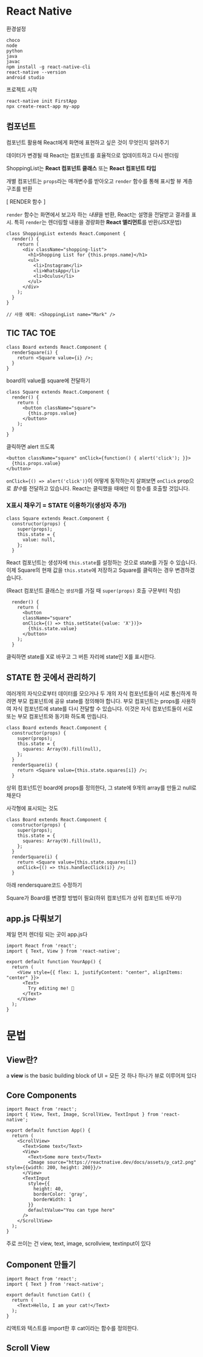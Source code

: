 # React Native

환경설정

```
choco
node
python
java
javac
npm install -g react-native-cli
react-native --version
android studio
```

프로젝트 시작

```
react-native init FirstApp
npx create-react-app my-app
```



## 컴포넌트

컴포넌트 활용해 React에게 화면에 표현하고 싶은 것이 무엇인지 알려주기

데이터가 변경될 때 React는 컴포넌트를 효율적으로 업데이트하고 다시 렌더링

ShoppingList는 **React 컴포넌트 클래스** 또는 **React 컴포넌트 타입**

개별 컴포넌트는 `props`라는 매개변수를 받아오고 `render` 함수를 통해 표시할 뷰 계층 구조를 반환

[ RENDER 함수 ]

`render` 함수는 화면에서 보고자 하는 *내용*을 반환, React는 설명을 전달받고 결과를 표시. 특히 `render`는 렌더링할 내용을 경량화한 **React 엘리먼트**를 반환(JSX문법)

```react
class ShoppingList extends React.Component {
  render() {
    return (
      <div className="shopping-list">
        <h1>Shopping List for {this.props.name}</h1>
        <ul>
          <li>Instagram</li>
          <li>WhatsApp</li>
          <li>Oculus</li>
        </ul>
      </div>
    );
  }
}

// 사용 예제: <ShoppingList name="Mark" />
```



## TIC TAC TOE

```
class Board extends React.Component {
  renderSquare(i) {
    return <Square value={i} />;
  }
}
```

board의 value를 square에 전달하기

```
class Square extends React.Component {
  render() {
    return (
      <button className="square">
        {this.props.value}
      </button>
    );
  }
}
```

클릭하면 alert 뜨도록

```
<button className="square" onClick={function() { alert('click'); }}>
  {this.props.value}
</button>
```

`onClick={() => alert('click')}`이 어떻게 동작하는지 살펴보면 `onClick` prop으로 *함수*를 전달하고 있습니다. React는 클릭했을 때에만 이 함수를 호출할 것입니다.



### X표시 채우기 = STATE 이용하기(생성자 추가)

```
class Square extends React.Component {
  constructor(props) {
    super(props);
    this.state = {
      value: null,
    };
  }
```

React 컴포넌트는 생성자에 `this.state`를 설정하는 것으로 state를 가질 수 있습니다. 이제 Square의 현재 값을 `this.state`에 저장하고 Square를 클릭하는 경우 변경하겠습니다.

(React 컴포넌트 클래스는 `생성자`를 가질 때 `super(props)` 호출 구문부터 작성)

```
  render() {
    return (
      <button 
      className="square" 
      onClick={() => this.setState({value: 'X'})}>
        {this.state.value}
      </button>
    );
  }
```

클릭하면 state를 X로 바꾸고 그 버튼 자리에 state인 X를 표시한다.



## STATE 한 곳에서 관리하기

여러개의 자식으로부터 데이터를 모으거나 두 개의 자식 컴포넌트들이 서로 통신하게 하려면 부모 컴포넌트에 공유 state를 정의해야 합니다. 부모 컴포넌트는 props를 사용하여 자식 컴포넌트에 state를 다시 전달할 수 있습니다. 이것은 자식 컴포넌트들이 서로 또는 부모 컴포넌트와 동기화 하도록 만듭니다.

```
class Board extends React.Component {
  constructor(props) {
    super(props);
    this.state = {
      squares: Array(9).fill(null),
    };
  }
  renderSquare(i) {
    return <Square value={this.state.squares[i]} />;
  }
```

상위 컴포넌트인 board에 props를 정의한다, 그 state에 9개의 array를 만들고 null로 채운다

사각형에 표시되는 것도 

```
class Board extends React.Component {
  constructor(props) {
    super(props);
    this.state = {
      squares: Array(9).fill(null),
    };
  }
  renderSquare(i) {
    return <Square value={this.state.squares[i]}
    onClick={() => this.handlecClick(i)} />;
  }
```

아래 rendersquare코드 수정하기

Square가 Board를 변경할 방법이 필요(하위 컴포넌트가 상위 컴포넌트 바꾸기)



## app.js 다뤄보기

제일 먼저 렌더링 되는 곳이 app.js다

```react
import React from 'react';
import { Text, View } from 'react-native';

export default function YourApp() {
  return (
    <View style={{ flex: 1, justifyContent: "center", alignItems: "center" }}>
      <Text>
        Try editing me! 🎉
      </Text>
    </View>
  );
}
```



# 문법

## View란?

a **view** is the basic building block of UI = 모든 것 하나 하나가 뷰로 이루어져 있다



## Core Components

```react
import React from 'react';
import { View, Text, Image, ScrollView, TextInput } from 'react-native';

export default function App() {
  return (
    <ScrollView>
      <Text>Some text</Text>
      <View>
        <Text>Some more text</Text>
        <Image source="https://reactnative.dev/docs/assets/p_cat2.png" style={{width: 200, height: 200}}/>
      </View>
      <TextInput
        style={{
          height: 40,
          borderColor: 'gray',
          borderWidth: 1
        }}
        defaultValue="You can type here"
      />
    </ScrollView>
  );
}
```

주로 쓰이는 건 view, text, image, scrollview, textinput이 있다



## Component 만들기

```
import React from 'react';
import { Text } from 'react-native';

export default function Cat() {
  return (
    <Text>Hello, I am your cat!</Text>
  );
}

```

리액트와 텍스트를 import한 후 cat이라는 함수를 정의한다.



## Scroll View

